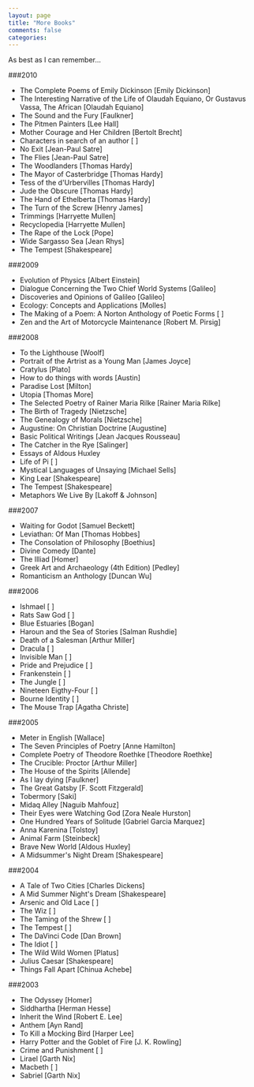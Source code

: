 ```yaml
---
layout: page
title: "More Books"
comments: false
categories:
---
```


As best as I can remember...

###2010
* The Complete Poems of Emily Dickinson [Emily Dickinson]
* The Interesting Narrative of the Life of Olaudah Equiano, Or Gustavus Vassa, The African [Olaudah  Equiano]
* The Sound and the Fury [Faulkner]
* The Pitmen Painters [Lee Hall]
* Mother Courage and Her Children [Bertolt Brecht]
* Characters in search of an author [ ]
*  No Exit [Jean-Paul Satre]
* The Flies [Jean-Paul Satre]
* The Woodlanders [Thomas Hardy]
* The Mayor of Casterbridge [Thomas Hardy]
* Tess of the d'Urbervilles [Thomas Hardy]
* Jude the Obscure [Thomas Hardy]
* The Hand of Ethelberta [Thomas Hardy]
* The Turn of the Screw [Henry James]
* Trimmings [Harryette Mullen]
* Recyclopedia [Harryette Mullen]
* The Rape of the Lock [Pope]
* Wide Sargasso Sea [Jean Rhys]
* The Tempest [Shakespeare]

###2009
* Evolution of Physics [Albert Einstein]
* Dialogue Concerning the Two Chief World Systems [Galileo]
* Discoveries and Opinions of Galileo [Galileo]
* Ecology: Concepts and Applications [Molles]
* The Making of a Poem: A Norton Anthology of Poetic Forms [ ]
* Zen and the Art of Motorcycle Maintenance [Robert M. Pirsig]

###2008
* To the Lighthouse [Woolf]
* Portrait of the Artrist as a Young Man [James Joyce]
* Cratylus [Plato]
* How to do things with words [Austin]
* Paradise Lost [Milton]
* Utopia [Thomas More]
* The Selected Poetry of Rainer Maria Rilke [Rainer Maria Rilke]
* The Birth of Tragedy [Nietzsche]
* The Genealogy of Morals [Nietzsche]
* Augustine: On Christian Doctrine [Augustine]
* Basic Political Writings [Jean Jacques Rousseau]
* The Catcher in the Rye [Salinger]
* Essays of Aldous Huxley
* Life of Pi [ ]
* Mystical Languages of Unsaying [Michael Sells]
* King Lear [Shakespeare]
* The Tempest [Shakespeare]
* Metaphors We Live By [Lakoff & Johnson]

###2007
* Waiting for Godot [Samuel Beckett]
* Leviathan: Of Man [Thomas Hobbes]
* The Consolation of Philosophy [Boethius]
* Divine Comedy [Dante]
* The Illiad [Homer]
* Greek Art and Archaeology (4th Edition)  [Pedley]
* Romanticism an Anthology [Duncan Wu]

###2006
* Ishmael [ ]
* Rats Saw God [ ]
* Blue Estuaries [Bogan]
* Haroun and the Sea of Stories [Salman Rushdie]
* Death of a Salesman [Arthur Miller]
* Dracula [ ]
* Invisible Man [ ]
* Pride and Prejudice [ ]
* Frankenstein [ ]
* The Jungle [ ]
* Nineteen Eigthy-Four [ ]
* Bourne Identity [ ]
* The Mouse Trap [Agatha Christe]

###2005
* Meter in English [Wallace]
* The Seven Principles of Poetry [Anne Hamilton]
* Complete Poetry of Theodore Roethke [Theodore Roethke]
* The Crucible: Proctor [Arthur Miller]
* The House of the Spirits [Allende]
* As I lay dying [Faulkner]
* The Great Gatsby [F. Scott Fitzgerald]
* Tobermory [Saki]
* Midaq Alley [Naguib  Mahfouz]
* Their Eyes were Watching God [Zora Neale Hurston]
* One Hundred Years of Solitude [Gabriel Garcia Marquez]
* Anna Karenina [Tolstoy]
* Animal Farm [Steinbeck]
* Brave New World [Aldous Huxley]
* A Midsummer's Night Dream [Shakespeare]

###2004
* A Tale of Two Cities [Charles Dickens]
* A Mid Summer Night's Dream [Shakespeare]
* Arsenic and Old Lace [ ]
* The Wiz [ ]
* The Taming of the Shrew [ ]
* The Tempest [ ]
* The DaVinci Code [Dan Brown]
* The Idiot [ ]
* The Wild Wild Women [Platus]
* Julius Caesar [Shakespeare]
* Things Fall Apart [Chinua Achebe]

###2003
* The Odyssey [Homer]
* Siddhartha [Herman Hesse]
* Inherit the Wind [Robert E. Lee]
* Anthem [Ayn Rand]
* To Kill a Mocking Bird [Harper Lee]
* Harry Potter and the Goblet of Fire [J. K. Rowling]
* Crime and Punishment [ ]
* Lirael [Garth Nix]
* Macbeth [ ]
* Sabriel [Garth Nix]
